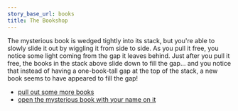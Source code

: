 ```yaml
---
story_base_url: books
title: The Bookshop
---
```


The mysterious book is wedged tightly into its stack, but you're able to slowly slide it out by wiggling it from side to side. As you pull it free, you notice some light coming from the gap it leaves behind. Just after you pull it free, the books in the stack above slide down to fill the gap... and you notice that instead of having a one-book-tall gap at the top of the stack, a new book seems to have appeared to fill the gap!

* [pull out some more books](10)
* [open the mysterious book with your name on it](11)
